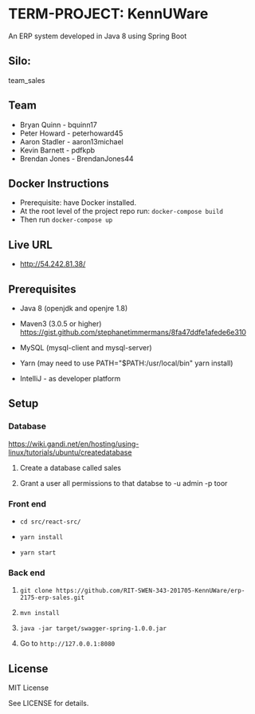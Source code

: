 # TERM-PROJECT: KennUWare

An ERP system developed in Java 8 using Spring Boot

## Silo:  ##
team_sales


## Team ##

- Bryan Quinn - bquinn17
- Peter Howard - peterhoward45
- Aaron Stadler - aaron13michael
- Kevin Barnett - pdfkpb
- Brendan Jones - BrendanJones44

## Docker Instructions ##

- Prerequisite: have Docker installed.
- At the root level of the project repo run: `docker-compose build`
- Then run `docker-compose up`

## Live URL ##
- http://54.242.81.38/

## Prerequisites ##

- Java 8 (openjdk and openjre 1.8)

- Maven3 (3.0.5 or higher) https://gist.github.com/stephanetimmermans/8fa47ddfe1afede6e310

- MySQL (mysql-client and mysql-server)

- Yarn (may need to use PATH="$PATH:/usr/local/bin" yarn install)

- IntelliJ - as developer platform


## Setup ##

### Database ###

https://wiki.gandi.net/en/hosting/using-linux/tutorials/ubuntu/createdatabase

1. Create a database called sales

2. Grant a user all permissions to that databse to -u admin -p toor

### Front end ###

 - `cd src/react-src/`

 - `yarn install`

 - `yarn start`

### Back end ###

1. `git clone https://github.com/RIT-SWEN-343-201705-KennUWare/erp-2175-erp-sales.git`

2. `mvn install`

3. `java -jar target/swagger-spring-1.0.0.jar`

4. Go to `http://127.0.0.1:8080`


## License ##
MIT License

See LICENSE for details.
